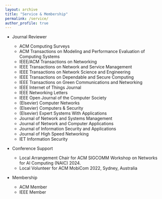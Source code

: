 ```yaml
---
layout: archive
title: "Service & Membership"
permalink: /service/
author_profile: true
---
```


<!-- {% include base_path %}


{% for post in site.portfolio %}
  {% include archive-single.html %}
{% endfor %}

 -->

* Journal Reviewer
  * ACM Computing Surveys
  * ACM Transactions on Modeling and Performance Evaluation of Computing Systems
  * IEEE/ACM Transactions on Networking
  * IEEE Transactions on Network and Service Management
  * IEEE Transactions on Network Science and Engineering
  * IEEE Transactions on Dependable and Secure Computing
  * IEEE Transactions on Green Communications and Networking
  * IEEE Internet of Things Journal
  * IEEE Networking Letters
  * IEEE Open Journal of the Computer Society
  * (Elsevier) Computer Networks 
  * (Elsevier) Computers & Security
  * (Elsevier) Expert Systems With Applications
  * Journal of Network and Systems Management
  * Journal of Network and Computer Applications
  * Journal of Information Security and Applications
  * Journal of High Speed Networking
  * IET Information Security

* Conference Support
  * Local Arrangement Chair for ACM SIGCOMM Workshop on Networks for AI Computing (NAIC) 2024.
  * Local Volunteer for ACM MobiCom 2022, Sydney, Australia

* Membership
  * ACM Member
  * IEEE Member